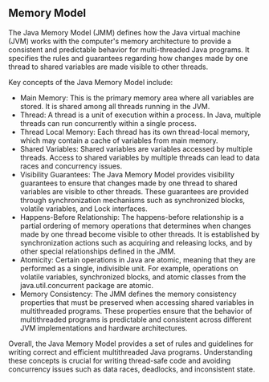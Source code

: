 ## Memory Model

The Java Memory Model (JMM) defines how the Java virtual machine (JVM) works with the computer's memory architecture to
provide a consistent and predictable behavior for multi-threaded Java programs. It specifies the rules and guarantees
regarding how changes made by one thread to shared variables are made visible to other threads.

Key concepts of the Java Memory Model include:

- Main Memory: This is the primary memory area where all variables are stored. It is shared among all threads running in
  the JVM.
- Thread: A thread is a unit of execution within a process. In Java, multiple threads can run concurrently within a
  single process.
- Thread Local Memory: Each thread has its own thread-local memory, which may contain a cache of variables from main
  memory.
- Shared Variables: Shared variables are variables accessed by multiple threads. Access to shared variables by multiple
  threads can lead to data races and concurrency issues.
- Visibility Guarantees: The Java Memory Model provides visibility guarantees to ensure that changes made by one thread
  to shared variables are visible to other threads. These guarantees are provided through synchronization mechanisms
  such as synchronized blocks, volatile variables, and Lock interfaces.
- Happens-Before Relationship: The happens-before relationship is a partial ordering of memory operations that
  determines when changes made by one thread become visible to other threads. It is established by synchronization
  actions such as acquiring and releasing locks, and by other special relationships defined in the JMM.
- Atomicity: Certain operations in Java are atomic, meaning that they are performed as a single, indivisible unit. For
  example, operations on volatile variables, synchronized blocks, and atomic classes from the java.util.concurrent
  package are atomic.
- Memory Consistency: The JMM defines the memory consistency properties that must be preserved when accessing shared
  variables in multithreaded programs. These properties ensure that the behavior of multithreaded programs is
  predictable and consistent across different JVM implementations and hardware architectures.

Overall, the Java Memory Model provides a set of rules and guidelines for writing correct and efficient multithreaded
Java programs. Understanding these concepts is crucial for writing thread-safe code and avoiding concurrency issues
such as data races, deadlocks, and inconsistent state.